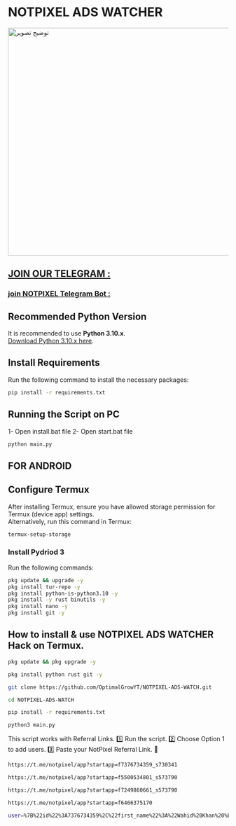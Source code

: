 # NOTPIXEL ADS WATCHER
<img src="https://github.com/OptimalGrowYT/NOTPIXEL-ADS-WATCHER/blob/main/SS.png" alt="توضیح تصویر" width="1280" height="520">

## [JOIN OUR TELEGRAM :](https://t.me/optimalgrowyt)
### [join NOTPIXEL Telegram Bot :](https://t.me/notpixel/app?startapp=f5500534801_s577266)


## Recommended Python Version

It is recommended to use **Python 3.10.x**.  
[Download Python 3.10.x here](https://www.python.org/downloads/release/).

## Install Requirements

Run the following command to install the necessary packages:

```bash
pip install -r requirements.txt
```

## Running the Script on PC

1- Open install.bat file
2- Open start.bat file

```bash
python main.py
```

## FOR ANDROID

## Configure Termux

After installing Termux, ensure you have allowed storage permission for Termux (device app) settings.  
Alternatively, run this command in Termux:

```bash
termux-setup-storage
```

### Install Pydriod 3

Run the following commands:

```bash
pkg update && upgrade -y
pkg install tur-repo -y
pkg install python-is-python3.10 -y
pkg install -y rust binutils -y
pkg install nano -y
pkg install git -y
```

## How to install & use NOTPIXEL ADS WATCHER Hack on Termux.

```bash
pkg update && pkg upgrade -y
```

```bash
pkg install python rust git -y
```

```bash
git clone https://github.com/OptimalGrowYT/NOTPIXEL-ADS-WATCH.git
```

```bash
cd NOTPIXEL-ADS-WATCH
```

```bash
pip install -r requirements.txt
```

```bash
python3 main.py
```

This script works with Referral Links.
1️⃣ Run the script.
2️⃣ Choose Option 1 to add users.
3️⃣ Paste your NotPixel Referral Link. 🔗

```bash
https://t.me/notpixel/app?startapp=f7376734359_s730341
```
```bash
https://t.me/notpixel/app?startapp=f5500534801_s573790
```
```bash
https://t.me/notpixel/app?startapp=f7249860661_s573790
```
```bash
https://t.me/notpixel/app?startapp=f6466375170
```
```bash
user=%7B%22id%22%3A7376734359%2C%22first_name%22%3A%22Wahid%20Khan%20%E2%96%AA%EF%B8%8F%22%2C%22last_name%22%3A%22%22%2C%22username%22%3A%22wahid_khann%22%2C%22language_code%22%3A%22en%22%2C%22allows_write_to_pm%22%3Atrue%2C%22photo_url%22%3A%22https%3A%5C%2F%5C%2Ft.me%5C%2Fi%5C%2Fuserpic%5C%2F320%5C%2FRN2wWrhBWOdU7FvVOYX5WJ7QuQA88O8gFrX4ZyrHBDT7GuKQBG6fWxwxjZ3A46qA.svg%22%7D&chat_instance=7133147115571556471&chat_type=sender&auth_date=1734213935&signature=jRGUU5eTl1P5MDeVrcbf5eVVNui4L_P6W6JKbbYKXQg434YdmppLJeSqGdAQ4pvEqtP-mXvzhmgRJ-rXeC38Cw&hash=61798c6d56af3acff3167d022af55f916f304f5868489c8b9646a7ff9c064d96
```
